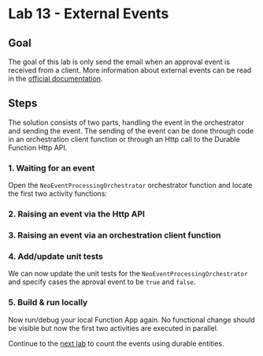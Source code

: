 # Lab 13 - External Events

## Goal

The goal of this lab is only send the email when an approval event is received from a client. More information about external events can be read in the [official documentation](https://docs.microsoft.com/en-us/azure/azure-functions/durable/durable-functions-sub-orchestrations?tabs=csharp).

## Steps

The solution consists of two parts, handling the event in the orchestrator and sending the event. The sending of the event can be done through code in an orchestration client function or through an Http call to the Durable Function Http API.

### 1. Waiting for an event

Open the `NeoEventProcessingOrchestrator` orchestrator function and locate the first two activity functions:

### 2. Raising an event via the Http API


### 3. Raising an event via an orchestration client function 

### 4. Add/update unit tests

We can now update the unit tests for the `NeoEventProcessingOrchestrator` and specify cases the aproval event to be `true` and `false`. 

### 5. Build & run locally

Now run/debug your local Function App again. No functional change should be visible but now the first two activities are executed in parallel.

Continue to the [next lab](14_durable_entities.md) to count the events using durable entities.
